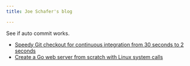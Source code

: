 ```yaml
---
title: Joe Schafer's blog

---
```

See if auto commit works.

* [Speedy Git checkout for continuous integration from 30 seconds to 2 seconds](circle-ci-fast-git/)
* [Create a Go web server from scratch with Linux system calls](go-server-with-syscalls/)
